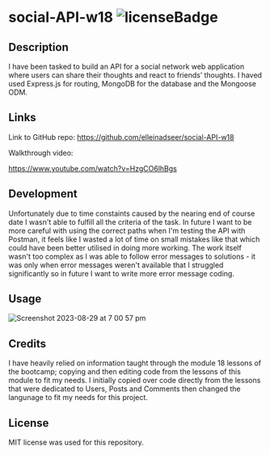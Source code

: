 # social-API-w18 ![licenseBadge](https://img.shields.io/badge/license-MIT-blue.svg)
## Description

I have been tasked to build an API for a social network web application where users can share their thoughts and react to friends’ thoughts. I haved used Express.js for routing, MongoDB for the database and the Mongoose ODM.

## Links

Link to GitHub repo: 
https://github.com/elleinadseer/social-API-w18

Walkthrough video:

https://www.youtube.com/watch?v=HzgCO6lhBgs

## Development

Unfortunately due to time constaints caused by the nearing end of course date I wasn't able to fulfill all the criteria of the task. In future I want to be more careful with using the correct paths when I'm testing the API with Postman, it feels like I wasted a lot of time on small mistakes like that which could have been better utilised in doing more working. The work itself wasn't too complex as I was able to follow error messages to solutions - it was only when error messages weren't available that I struggled significantly so in future I want to write more error message coding. 

## Usage
![Screenshot 2023-08-29 at 7 00 57 pm](https://github.com/elleinadseer/social-API-w18/assets/126515415/8485e4fb-52f2-4adb-8a5c-d260939afac0)

## Credits

I have heavily relied on information taught through the module 18 lessons of the bootcamp; copying and then editing code from the lessons of this module to fit my needs. I initially copied over code directly from the lessons that were dedicated to Users, Posts and Comments then changed the langunage to fit my needs for this project. 

## License

MIT license was used for this repository. 
